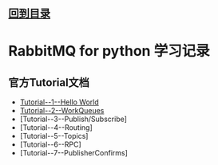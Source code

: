 <!--
 * @Author: 27
 * @LastEditors: 27
 * @Date: 2020-01-13 09:20:44
 * @LastEditTime: 2020-03-21 17:19:42
 * @FilePath: /Coding-Daily/content/RabbitMQ/rabbitmq.md
 * @description: type some description
 -->
[回到目录](../../README.md)
---

# RabbitMQ for python 学习记录

## 官方Tutorial文档
- [Tutorial--1--Hello World](./RabbitMQ_Office_Tutorial/Tutorial-1-HelloWorld.md)
- [Tutorial--2--WorkQueues](./RabbitMQ_Office_Tutorial/Tutorial-2-WorkQueues.md)
- [Tutorial--3--Publish/Subscribe]
- [Tutorial--4--Routing]
- [Tutorial--5--Topics]
- [Tutorial--6--RPC]
- [Tutorial--7--PublisherConfirms]

